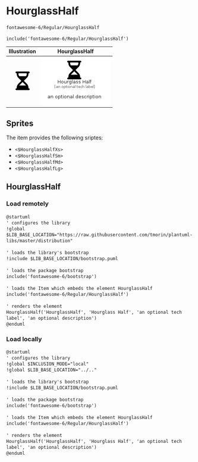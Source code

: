 # HourglassHalf


```text
fontawesome-6/Regular/HourglassHalf
```

```text
include('fontawesome-6/Regular/HourglassHalf')
```



| Illustration | HourglassHalf |
| :---: | :---: |
| ![illustration for Illustration](../../fontawesome-6/Regular/HourglassHalf.png) | ![illustration for HourglassHalf](../../fontawesome-6/Regular/HourglassHalf.Local.png) |



## Sprites
The item provides the following sriptes:

- `<$HourglassHalfXs>`
- `<$HourglassHalfSm>`
- `<$HourglassHalfMd>`
- `<$HourglassHalfLg>`





## HourglassHalf

### Load remotely
```plantuml
@startuml
' configures the library
!global $LIB_BASE_LOCATION="https://raw.githubusercontent.com/tmorin/plantuml-libs/master/distribution"

' loads the library's bootstrap
!include $LIB_BASE_LOCATION/bootstrap.puml

' loads the package bootstrap
include('fontawesome-6/bootstrap')

' loads the Item which embeds the element HourglassHalf
include('fontawesome-6/Regular/HourglassHalf')

' renders the element
HourglassHalf('HourglassHalf', 'Hourglass Half', 'an optional tech label', 'an optional description')
@enduml
```

### Load locally
```plantuml
@startuml
' configures the library
!global $INCLUSION_MODE="local"
!global $LIB_BASE_LOCATION="../.."

' loads the library's bootstrap
!include $LIB_BASE_LOCATION/bootstrap.puml

' loads the package bootstrap
include('fontawesome-6/bootstrap')

' loads the Item which embeds the element HourglassHalf
include('fontawesome-6/Regular/HourglassHalf')

' renders the element
HourglassHalf('HourglassHalf', 'Hourglass Half', 'an optional tech label', 'an optional description')
@enduml
```

